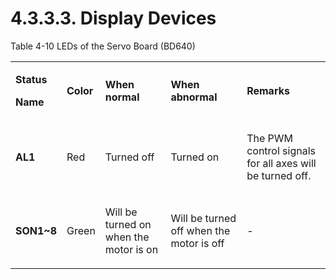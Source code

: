 ﻿# 4.3.3.3. Display Devices

 Table 4-10 LEDs of the Servo Board (BD640)

<table>
<tbody>
<tr class="odd">
<td><p><strong>Status</strong></p>
<p><strong>Name</strong></p></td>
<td><p><strong>Color</strong></p></td>
<td><p><strong>When normal</strong></p></td>
<td><p><strong>When abnormal</strong></p></td>
<td><p><strong>Remarks</strong></p></td>
</tr>
<tr class="even">
<td><p><strong>AL1</strong></p></td>
<td><p>Red</p></td>
<td><p>Turned off</p></td>
<td><p>Turned on</p></td>
<td><p>The PWM control signals for all axes will be turned off.</p></td>
</tr>
<tr class="odd">
<td><p><strong>SON1~8</strong></p></td>
<td><p>Green</p></td>
<td><p>Will be turned on when the motor is on</p></td>
<td><p>Will be turned off when the motor is off</p></td>
<td><p>-</p></td>
</tr>
</tbody>
</table>
